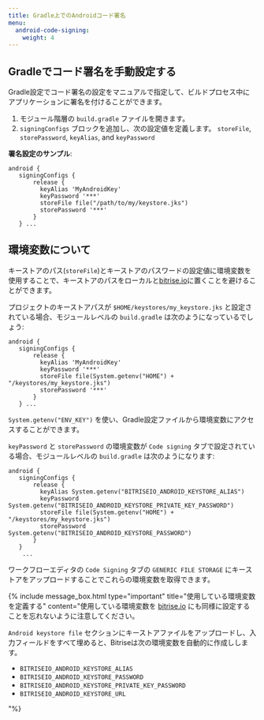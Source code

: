 ```yaml
---
title: Gradle上でのAndroidコード署名
menu:
  android-code-signing:
    weight: 4
---
```

## Gradleでコード署名を手動設定する

Gradle設定でコード署名の設定をマニュアルで指定して、ビルドプロセス中にアプリケーションに署名を付けることができます。

1. モジュール階層の `build.gradle` ファイルを開きます。
2. `signingConfigs` ブロックを追加し、次の設定値を定義します。
   `storeFile`, `storePassword`, `keyAlias`, and `keyPassword`

**署名設定のサンプル**:

    android {
       signingConfigs {
       	   release {
           	 keyAlias 'MyAndroidKey'
             keyPassword '***'
             storeFile file("/path/to/my/keystore.jks")
             storePassword '***'
           }
       } ...

## 環境変数について

キーストアのパス(`storeFile`)とキーストアのパスワードの設定値に環境変数を使用することで、キーストアのパスをローカルと[bitrise.io](https://www.bitrise.io)に置くことを避けることができます。

プロジェクトのキーストアパスが `$HOME/keystores/my_keystore.jks` と設定されている場合、モジュールレベルの `build.gradle` は次のようになっているでしょう:

    android {
       signingConfigs {
       	   release {
           	 keyAlias 'MyAndroidKey'
             keyPassword '***'
             storeFile file(System.getenv("HOME") + "/keystores/my_keystore.jks")
             storePassword '***'
           }
       } ...

`System.getenv("ENV_KEY")` を使い、Gradle設定ファイルから環境変数にアクセスすることができます。

`keyPassword` と `storePassword` の環境変数が `Code signing` タブで設定されている場合、モジュールレベルの `build.gradle` は次のようになります:

    android {
       signingConfigs {
           release {
             keyAlias System.getenv("BITRISEIO_ANDROID_KEYSTORE_ALIAS")
             keyPassword System.getenv("BITRISEIO_ANDROID_KEYSTORE_PRIVATE_KEY_PASSWORD")
             storeFile file(System.getenv("HOME") + "/keystores/my_keystore.jks")
             storePassword System.getenv("BITRISEIO_ANDROID_KEYSTORE_PASSWORD")
           }
       }
        ...

ワークフローエディタの `Code Signing` タブの `GENERIC FILE STORAGE` にキーストアをアップロードすることでこれらの環境変数を取得できます。

{% include message_box.html type="important" title="使用している環境変数を定義する" content="使用している環境変数を [bitrise.io](https://www.bitrise.io) にも同様に設定することを忘れないように注意してください。

`Android keystore file` セクションにキーストアファイルをアップロードし、入力フィールドをすべて埋めると、Bitriseは次の環境変数を自動的に作成しします。

* `BITRISEIO_ANDROID_KEYSTORE_ALIAS`
* `BITRISEIO_ANDROID_KEYSTORE_PASSWORD`
* `BITRISEIO_ANDROID_KEYSTORE_PRIVATE_KEY_PASSWORD`
* `BITRISEIO_ANDROID_KEYSTORE_URL`

"%}
